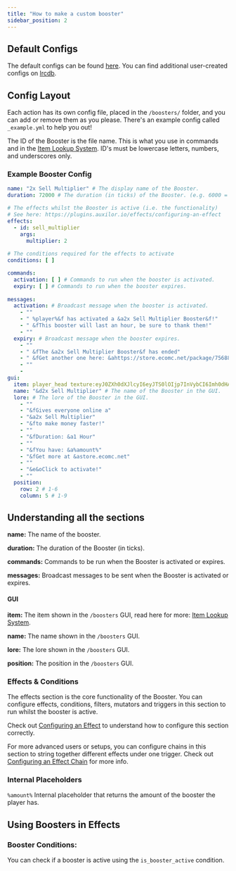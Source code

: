```yaml
---
title: "How to make a custom booster"
sidebar_position: 2
---
```


## Default Configs

The default configs can be found [here](https://github.com/Auxilor/Boosters/tree/master/eco-core/core-plugin/src/main/resources/boosters).
You can find additional user-created configs on [lrcdb](https://lrcdb.auxilor.io/).

## Config Layout

Each action has its own config file, placed in the `/boosters/` folder, and you can add or remove them as you please. There's an example config called `_example.yml` to help you out!

The ID of the Booster is the file name. This is what you use in commands and in the [Item Lookup System](https://plugins.auxilor.io/all-plugins/the-item-lookup-system).
ID's must be lowercase letters, numbers, and underscores only.

### Example Booster Config

```yaml
name: "2x Sell Multiplier" # The display name of the Booster.
duration: 72000 # The duration (in ticks) of the Booster. (e.g. 6000 = 5 minutes)

# The effects whilst the Booster is active (i.e. the functionality)
# See here: https://plugins.auxilor.io/effects/configuring-an-effect
effects:
  - id: sell_multiplier
    args:
      multiplier: 2
      
# The conditions required for the effects to activate
conditions: [ ]

commands:
  activation: [ ] # Commands to run when the booster is activated.
  expiry: [ ] # Commands to run when the booster expires.
  
messages:
  activation: # Broadcast message when the booster is activated.
    - ""
    - " %player%&f has activated a &a2x Sell Multiplier Booster&f!"
    - " &fThis booster will last an hour, be sure to thank them!"
    - ""
  expiry: # Broadcast message when the booster expires.
    - ""
    - " &fThe &a2x Sell Multiplier Booster&f has ended"
    - " &fGet another one here: &ahttps://store.ecomc.net/package/756888"
    - ""
    - 
gui:
  item: player_head texture:eyJ0ZXh0dXJlcyI6eyJTS0lOIjp7InVybCI6Imh0dHA6Ly90ZXh0dXJlcy5taW5lY3JhZnQubmV0L3RleHR1cmUvYjBhN2I5NGM0ZTU4MWI2OTkxNTlkNDg4NDZlYzA5MTM5MjUwNjIzN2M4OWE5N2M5MzI0OGEwZDhhYmM5MTZkNSJ9fX0= # The GUI item: https://plugins.auxilor.io/all-plugins/the-item-lookup-system
  name: "&d2x Sell Multiplier" # The name of the Booster in the GUI.
  lore: # The lore of the Booster in the GUI.
    - ""
    - "&fGives everyone online a"
    - "&a2x Sell Multiplier"
    - "&fto make money faster!"
    - ""
    - "&fDuration: &a1 Hour"
    - ""
    - "&fYou have: &a%amount%"
    - "&fGet more at &astore.ecomc.net"
    - ""
    - "&e&oClick to activate!"
    - ""
  position:
    row: 2 # 1-6
    column: 5 # 1-9
```

## Understanding all the sections

**name:** The name of the booster.

**duration:** The duration of the Booster (in ticks).

**commands:** Commands to be run when the Booster is activated or expires.

**messages:** Broadcast messages to be sent when the Booster is activated or expires.

#### GUI

**item:** The item shown in the `/boosters` GUI, read here for more: [Item Lookup System](https://plugins.auxilor.io/all-plugins/the-item-lookup-system).

**name:** The name shown in the `/boosters` GUI.

**lore:** The lore shown in the `/boosters` GUI.

**position:** The position in the `/boosters` GUI.

### Effects & Conditions

The effects section is the core functionality of the Booster. You can configure effects, conditions, filters, mutators and triggers in this section to run whilst the booster is active.

Check out [Configuring an Effect](https://plugins.auxilor.io/effects/configuring-an-effect) to understand how to configure this section correctly.

For more advanced users or setups, you can configure chains in this section to string together different effects under one trigger. Check out [Configuring an Effect Chain](https://plugins.auxilor.io/effects/configuring-a-chain) for more info.

### Internal Placeholders

`%amount%` Internal placeholder that returns the amount of the booster the player has.

## Using Boosters in Effects

### Booster Conditions:

You can check if a booster is active using the `is_booster_active` condition.